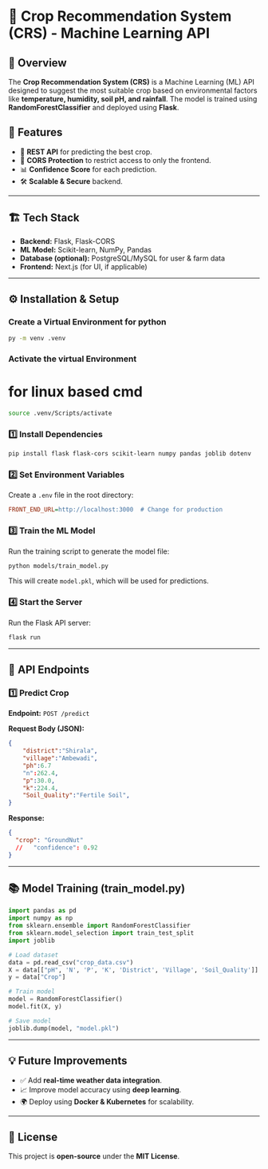 # 🌾 Crop Recommendation System (CRS) - Machine Learning API

## 🚀 Overview

The **Crop Recommendation System (CRS)** is a Machine Learning (ML) API designed to suggest the most suitable crop based on environmental factors like **temperature, humidity, soil pH, and rainfall**. The model is trained using **RandomForestClassifier** and deployed using **Flask**.

## 📌 Features

- 📡 **REST API** for predicting the best crop.
- 🔐 **CORS Protection** to restrict access to only the frontend.
- 📊 **Confidence Score** for each prediction.
- 🛠 **Scalable & Secure** backend.

---

## 🏗 Tech Stack

- **Backend:** Flask, Flask-CORS
- **ML Model:** Scikit-learn, NumPy, Pandas
- **Database (optional):** PostgreSQL/MySQL for user & farm data
- **Frontend:** Next.js (for UI, if applicable)

---

## ⚙️ Installation & Setup

### Create a Virtual Environment for python

```sh
py -m venv .venv
```

### Activate the virtual Environment

# for linux based cmd

```sh
source .venv/Scripts/activate
```

### 1️⃣ Install Dependencies

```sh
pip install flask flask-cors scikit-learn numpy pandas joblib dotenv
```

### 2️⃣ Set Environment Variables

Create a `.env` file in the root directory:

```ini
FRONT_END_URL=http://localhost:3000  # Change for production
```

### 3️⃣ Train the ML Model

Run the training script to generate the model file:

```sh
python models/train_model.py
```

This will create `model.pkl`, which will be used for predictions.

### 4️⃣ Start the Server

Run the Flask API server:

```sh
flask run
```

---

## 📌 API Endpoints

### **1️⃣ Predict Crop**

**Endpoint:** `POST /predict`

**Request Body (JSON):**

```json
{
    "district":"Shirala",
    "village":"Ambewadi",
    "ph":6.7
    "n":262.4,
    "p":30.0,
    "k":224.4,
    "Soil_Quality":"Fertile Soil",
}
```

**Response:**

```json
{
  "crop": "GroundNut"
  //   "confidence": 0.92
}
```

<!-- ### **2️⃣ Health Check**
**Endpoint:** `GET /health`

**Response:**
```json
{
  "status": "API is running"
}
```

---

## 🔐 CORS Security
This API allows access **only** from the frontend specified in the `.env` file:
```python
from flask_cors import CORS
CORS(app, resources={r"/*": {"origins": os.getenv("FRONT_END_URL")}})
```
-->

---

## 📚 Model Training (train_model.py)

```python
import pandas as pd
import numpy as np
from sklearn.ensemble import RandomForestClassifier
from sklearn.model_selection import train_test_split
import joblib

# Load dataset
data = pd.read_csv("crop_data.csv")
X = data[["pH", 'N', 'P', 'K', 'District', 'Village', 'Soil_Quality']]
y = data["Crop"]

# Train model
model = RandomForestClassifier()
model.fit(X, y)

# Save model
joblib.dump(model, "model.pkl")
```

---

## 💡 Future Improvements

- ✅ Add **real-time weather data integration**.
- 📈 Improve model accuracy using **deep learning**.
- 🌍 Deploy using **Docker & Kubernetes** for scalability.

---

## 📝 License

This project is **open-source** under the **MIT License**.
